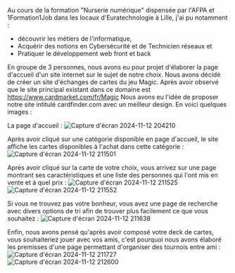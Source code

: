 Au cours de la formation "Nurserie numérique" dispensée par l'AFPA et 1Formation1Job dans les locaux d'Euratechnologie à Lille, j'ai pu notamment :
- découvrir les métiers de l'informatique,
- Acquérir des notions en Cybersécurité et de Technicien réseaux et
- Pratiquer le développement web front et back

En groupe de 3 personnes, nous avons eu pour projet d'élaborer la page d'accueil d'un site internet sur le sujet de notre choix.
Nous avons décidé de créer un site d'échanges de cartes du jeu Magic.
Après avoir observé que le site principal existant dans ce domaine est https://www.cardmarket.com/fr/Magic
Nous avons eu l'idée de proposer notre site intitulé cardfinder.com avec un meilleur design. En voici quelques images :

La page d'accueil :
![Capture d'écran 2024-11-12 204210](https://github.com/user-attachments/assets/545b88ec-36dd-44a3-b494-51de7edb5429)

Après avoir cliqué sur une catégorie disponible en page d'accueil, le site affiche les cartes disponibles à l'achat dans cette catégorie :
![Capture d'écran 2024-11-12 211501](https://github.com/user-attachments/assets/b19a0ca4-e0e8-4223-87fe-5c0bbd93e582)

Après avoir cliqué sur la carte de votre choix, vous arrivez sur une page montrant ses caractéristiques et une liste des personnes qui l'ont mis en vente et à quel prix :
![Capture d'écran 2024-11-12 211525](https://github.com/user-attachments/assets/95f9a1bf-f1ad-4226-8235-a1cde2958da6)
![Capture d'écran 2024-11-12 211552](https://github.com/user-attachments/assets/28046a55-9c16-4c50-88e4-0067607985cf)

Si vous ne trouvez pas votre bonheur, vous avez une page de recherche avec divers options de tri afin de trouver plus facilement ce que vous souhaitez :
![Capture d'écran 2024-11-12 211638](https://github.com/user-attachments/assets/970aef35-832e-4100-a01e-eb8c2238fc11)

Enfin, nous avons pensé qu'après avoir composé votre deck de cartes, vous souhaiteriez jouer avec vos amis, c'est pourquoi nous avons élaboré les premisses d'une page permettant d'organiser des tournois entre ami :
![Capture d'écran 2024-11-12 211727](https://github.com/user-attachments/assets/b37dcc36-6602-40b1-b38f-3a819d9fda91)
![Capture d'écran 2024-11-12 212600](https://github.com/user-attachments/assets/9798cd48-0bc6-41c4-89e3-7b3f4eb3f607)
